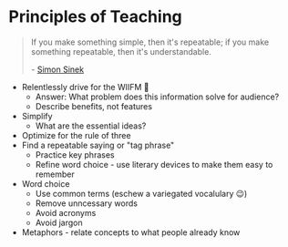 # Principles of Teaching

> If you make something simple, then it's repeatable; if you make something repeatable, then it's understandable.
>
> \- [Simon Sinek](https://www.youtube.com/watch?v=e4PGwQU-1Yc)

- Relentlessly drive for the WIIFM 🎯
  - Answer: What problem does this information solve for audience?
  - Describe benefits, not features
- Simplify
  - What are the essential ideas?
- Optimize for the rule of three
- Find a repeatable saying or "tag phrase"
  - Practice key phrases
  - Refine word choice - use literary devices to make them easy to remember
- Word choice
  - Use common terms (eschew a variegated vocalulary 😉)
  - Remove unncessary words
  - Avoid acronyms
  - Avoid jargon
- Metaphors - relate concepts to what people already know
